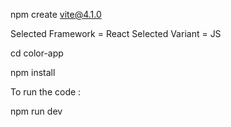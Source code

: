 npm create vite@4.1.0

Selected Framework = React Selected Variant = JS

cd color-app

npm install

To run the code :

npm run dev
